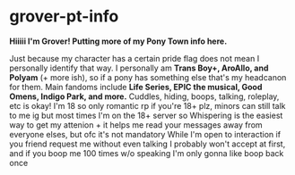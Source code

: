 # grover-pt-info
**Hiiiii I'm Grover! Putting more of my Pony Town info here.**

Just because my character has a certain pride flag does not mean I personally identify that way. I personally am **Trans Boy+, AroAllo, and Polyam** (+ more ish), so if a pony has something else that's my headcanon for them.
Main fandoms include **Life Series, EPIC the musical, Good Omens, Indigo Park, and more.**
Cuddles, hiding, boops, talking, roleplay, etc is okay! I'm 18 so only romantic rp if you're 18+ plz, minors can still talk to me ig but most times I'm on the 18+ server so
Whispering is the easiest way to get my attenion + it helps me read your messages away from everyone elses, but ofc it's not mandatory
While I'm open to interaction if you friend request me without even talking I probably won't accept at first, and if you boop me 100 times w/o speaking I'm only gonna like boop back once
